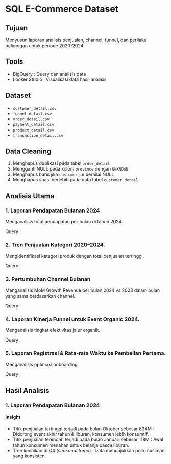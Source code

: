 # SQL E-Commerce Dataset

## Tujuan 
Menyusun laporan analisis penjualan, channel, funnel, dan perilaku pelanggan untuk periode 2020-2024.

## Tools 
- BigQuery : Query dan analisis data
- Looker Studio : Visualisasi data hasil analisis

## Dataset
- `customer_detail.csv`
- `funnel_detail.csv`
- `order_detail.csv`
- `payment_detail.csv`
- `product_detail.csv`
- `transaction_detail.csv`

## Data Cleaning
1. Menghapus duplikasi pada tabel `order_detail`
2. Mengganti NULL pada kolom `province` dengan `UNKNOWN`
3. Menghapus baris jika `customer_id` bernilai NULL
4. Menghapus spasi berlebih pada data tabel `customer_detail`

## Analisis Utama
### 1. Laporan Pendapatan Bulanan 2024
Menganalisis total pendapatan per bulan di tahun 2024.

Query : 

### 2. Tren Penjualan Kategori 2020–2024.
Mengidentifikasi kategori produk dengan total penjualan tertinggi.

Query : 

### 3. Pertumbuhan Channel Bulanan 
Menganalisis MoM Growth Revenue per bulan 2024 vs 2023 dalam bulan yang sama berdasarkan channel.

Query :

### 4. Laporan Kinerja Funnel untuk Event Organic 2024.
Menganalisis tingkat efektivitas jalur organik. 

Query :

### 5. Laporan Registrasi & Rata-rata Waktu ke Pembelian Pertama.
Menganalisis optimasi onboarding.

Query : 

## Hasil Analisis
### 1. Laporan Pendapatan Bulanan 2024
#### Insight 
- Titik penjualan tertinggi terjadi pada bulan Oktober sebesar 834M : Didorong event akhir tahun & liburan, konsumen lebih konsumtif.
- Titik penjualan terendah terjadi pada bulan Januari sebesar 118M : Awal tahun konsumen menahan untuk belanja pasca liburan.
- Tren kenaikan di Q4 (_seasonal trend_) : Data menunjukkan pola musiman yang konsisten. 
